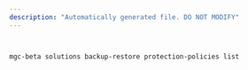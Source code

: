```yaml
---
description: "Automatically generated file. DO NOT MODIFY"
---
```


```bash


mgc-beta solutions backup-restore protection-policies list

```